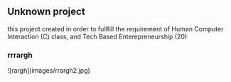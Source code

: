 <h2>Unknown project</h2>
<p>this project created in order to fullfill the requirement of Human Computer Interaction (C) class, and Tech Based Enterepreneurship (20)<p>

<h3>rrrargh</h3>
![rargh](images/rrargh2.jpg)